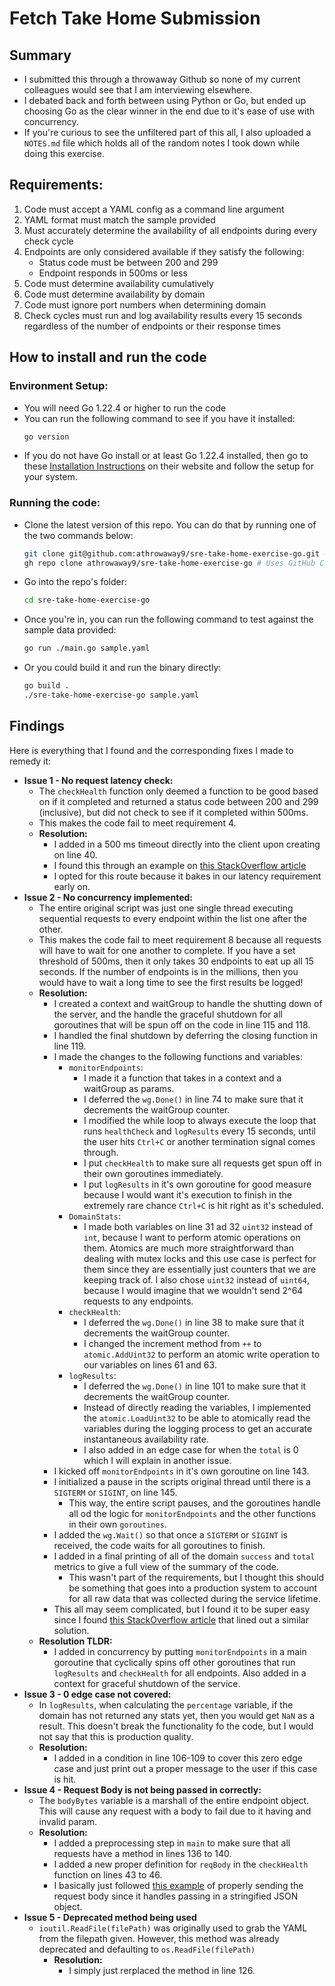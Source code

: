 # Fetch Take Home Submission

## Summary
- I submitted this through a throwaway Github so none of my current colleagues would see that I am interviewing elsewhere.
- I debated back and forth between using Python or Go, but ended up choosing Go as the clear winner in the end due to it's ease of use with concurrency.
- If you're curious to see the unfiltered part of this all, I also uploaded a `NOTES.md` file which holds all of the random notes I took down while doing this exercise.

## Requirements:
1. Code must accept a YAML config as a command line argument
2. YAML format must match the sample provided
3. Must accurately determine the availability of all endpoints during every check cycle
4. Endpoints are only considered available if they satisfy the following:
    - Status code must be between 200 and 299
    - Endpoint responds in 500ms or less
5. Code must determine availability cumulatively
6. Code must determine availability by domain
7. Code must ignore port numbers when determining domain
8. Check cycles must run and log availability results every 15 seconds regardless of the number of endpoints or their response times


## How to install and run the code
### Environment Setup:
- You will need Go 1.22.4 or higher to run the code
- You can run the following command to see if you have it installed:
  ```bash
  go version
  ```
- If you do not have Go install or at least Go 1.22.4 installed, then go to these [Installation Instructions](https://go.dev/doc/install) on their website and follow the setup for your system.

### Running the code:
- Clone the latest version of this repo. You can do that by running one of the two commands below:
  ```bash
  git clone git@github.com:athrowaway9/sre-take-home-exercise-go.git # Uses SSH
  gh repo clone athrowaway9/sre-take-home-exercise-go # Uses GitHub CLI
  ```
- Go into the repo's folder:
  ```bash
  cd sre-take-home-exercise-go
  ```
- Once you're in, you can run the following command to test against the sample data provided:
  ```bash
  go run ./main.go sample.yaml
  ```
- Or you could build it and run the binary directly:
  ```bash
  go build .
  ./sre-take-home-exercise-go sample.yaml
  ```
## Findings

Here is everything that I found and the corresponding fixes I made to remedy it:

-  **Issue 1 - No request latency check:** 
    - The `checkHealth` function only deemed a function to be good based on if it completed and returned a status code between 200 and 299 (inclusive), but did not check to see if it completed within 500ms.
    - This makes the code fail to meet requirement 4.
    - **Resolution:** 
        - I added in a 500 ms timeout directly into the client upon creating on line 40.
        - I found this through an example on [this StackOverflow article](https://stackoverflow.com/questions/16895294/how-to-set-timeout-for-http-get-requests-in-golang)
        - I opted for this route because it bakes in our latency requirement early on.
- **Issue 2 - No concurrency implemented:**
    - The entire original script was just one single thread executing sequential requests to every endpoint within the list one after the other.
    - This makes the code fail to meet requirement 8 because all requests will have to wait for one another to complete. If you have a set threshold of 500ms, then it only takes 30 endpoints to eat up all 15 seconds. If the number of endpoints is in the millions, then you would have to wait a long time to see the first results be logged!
    - **Resolution:**
        - I created a context and waitGroup to handle the shutting down of the server, and the handle the graceful shutdown for all goroutines that will be spun off on the code in line 115 and 118.
        - I handled the final shutdown by deferring the closing function in line 119.
        - I made the changes to the following functions and variables:
            - `monitorEndpoints`:
                - I made it a function that takes in a context and a waitGroup as params.
                - I deferred the `wg.Done()` in line 74 to make sure that it decrements the waitGroup counter.
                - I modified the while loop to always execute the loop that runs `healthCheck` and `logResults` every 15 seconds, until the user hits `Ctrl+C` or another termination signal comes through.
                - I put `checkHealth` to make sure all requests get spun off in their own goroutines immediately.
                - I put `logResults` in it's own goroutine for good measure because I would want it's execution to finish in the extremely rare chance `Ctrl+C` is hit right as it's scheduled.
            - `DomainStats`:
                -  I made both variables on line 31 ad 32 `uint32` instead of `int`, because I want to perform atomic operations on them. Atomics are much more straightforward than dealing with mutex locks and this use case is perfect for them since they are essentially just counters that we are keeping track of. I also chose `uint32` instead of `uint64`, because I would imagine that we wouldn't send 2^64 requests to any endpoints.
            - `checkHealth`:
                - I deferred the `wg.Done()` in line 38 to make sure that it decrements the waitGroup counter.
                - I changed the increment method from `++` to `atomic.AddUint32` to perform an atomic write operation to our variables on lines 61 and 63.
            - `logResults`:
                - I deferred the `wg.Done()` in line 101 to make sure that it decrements the waitGroup counter.
                - Instead of directly reading the variables, I implemented the `atomic.LoadUint32` to be able to atomically read the variables during the logging process to get an accurate instantaneous availability rate.
                - I also added in an edge case for when the `total` is 0 which I will explain in another issue.
        - I kicked off `monitorEndpoints` in it's own goroutine on line 143.
        - I initialized a pause in the scripts original thread until there is a `SIGTERM` or `SIGINT`, on line 145.
          - This way, the entire script pauses, and the goroutines handle all od the logic for `monitorEndpoints` and the other functions in their own `goroutines`.
        - I added the `wg.Wait()` so that once a `SIGTERM` or `SIGINT` is received, the code waits for all goroutines to finish.
        - I added in a final printing of all of the domain `success` and `total` metrics to give a full view of the summary of the code.
           - This wasn't part of the requirements, but I thought this should be something that goes into a production system to account for all raw data that was collected during the service lifetime.
        - This all may seem complicated, but I found it to be super easy since I found [this StackOverflow article](https://stackoverflow.com/questions/78087167/how-to-properly-let-goroutine-finish-gracefully-when-main-is-interrupted) that lined out a similar solution.
    - **Resolution TLDR:**
        - I added in concurrency by putting `monitorEndpoints` in a main goroutine that cyclically spins off other goroutines that run `logResults` and `checkHealth` for all endpoints. Also added in a context for graceful shutdown of the service.
- **Issue 3 - 0 edge case not covered:**
    - In `logResults`, when calculating the `percentage` variable, if the domain has not returned any stats yet, then you would get `NaN` as a result. This doesn't break the functionality fo the code, but I would not say that this is production quality.
    - **Resolution:**
        - I added in a condition in line 106-109 to cover this zero edge case and just print out a proper message to the user if this case is hit.
- **Issue 4 - Request Body is not being passed in correctly:**
    - The `bodyBytes` variable is a marshall of the entire endpoint object. This will cause any request with a body to fail due to it having and invalid param.
    - **Resolution:**
        - I added a preprocessing step in `main` to make sure that all requests have a method in lines 136 to 140.
        - I added a new proper definition for `reqBody` in the `checkHealth` function on lines 43 to 46.
        - I basically just followed [this example](https://stackoverflow.com/questions/1233372/is-an-http-put-request-required-to-include-a-body) of properly sending the request body since it handles passing in a stringified JSON object.
- **Issue 5 - Deprecated method being used**
    -  `ioutil.ReadFile(filePath)` was originally used to grab the YAML from the filepath given. However, this method was already deprecated and defaulting to `os.ReadFile(filePath)`
        - **Resolution:**
            - I simply just rerplaced the method in line 126.
